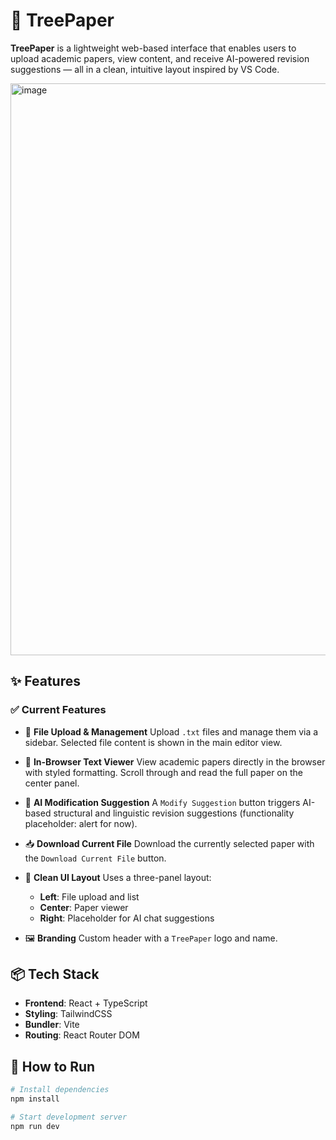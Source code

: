 # 🌳 TreePaper

**TreePaper** is a lightweight web-based interface that enables users to upload academic papers, view content, and receive AI-powered revision suggestions — all in a clean, intuitive layout inspired by VS Code.

<img width="1919" height="915" alt="image" src="https://github.com/user-attachments/assets/c6936d3b-39f5-4564-b27e-d2571834c4f3" />

## ✨ Features

### ✅ Current Features

* 📁 **File Upload & Management**
  Upload `.txt` files and manage them via a sidebar. Selected file content is shown in the main editor view.

* 📄 **In-Browser Text Viewer**
  View academic papers directly in the browser with styled formatting. Scroll through and read the full paper on the center panel.

* 🤖 **AI Modification Suggestion**
  A `Modify Suggestion` button triggers AI-based structural and linguistic revision suggestions (functionality placeholder: alert for now).

* 📥 **Download Current File**
  Download the currently selected paper with the `Download Current File` button.

* 🧠 **Clean UI Layout**
  Uses a three-panel layout:

  * **Left**: File upload and list
  * **Center**: Paper viewer
  * **Right**: Placeholder for AI chat suggestions

* 🖼️ **Branding**
  Custom header with a `TreePaper` logo and name.

## 📦 Tech Stack

* **Frontend**: React + TypeScript
* **Styling**: TailwindCSS
* **Bundler**: Vite
* **Routing**: React Router DOM

## 🚀 How to Run

```bash
# Install dependencies
npm install

# Start development server
npm run dev
```
